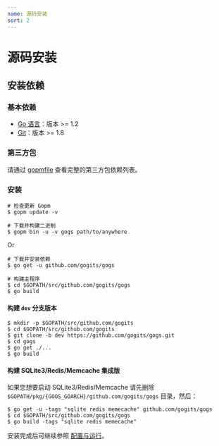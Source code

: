 ```yaml
---
name: 源码安装
sort: 2
---
```


# 源码安装

## 安装依赖

### 基本依赖

- [Go 语言](http://golang.org)：版本 >= 1.2
- [Git](http://git-scm.com)：版本 >= 1.8

### 第三方包

请通过 [gopmfile](https://github.com/gogits/gogs/blob/master/.gopmfile) 查看完整的第三方包依赖列表。

### 安装

```
# 检查更新 Gopm
$ gopm update -v

# 下载并构建二进制
$ gopm bin -u -v gogs path/to/anywhere
```

Or

```
# 下载并安装依赖
$ go get -u github.com/gogits/gogs

# 构建主程序
$ cd $GOPATH/src/github.com/gogits/gogs
$ go build
```

#### 构建 `dev` 分支版本

```
$ mkdir -p $GOPATH/src/github.com/gogits
$ cd $GOPATH/src/github.com/gogits
$ git clone -b dev https://github.com/gogits/gogs.git
$ cd gogs
$ go get ./...
$ go build
```

#### 构建 SQLite3/Redis/Memcache 集成版

如果您想要启动 SQLite3/Redis/Memcache 请先删除 `$GOPATH/pkg/{GOOS_GOARCH}/github.com/gogits/gogs` 目录，然后：

```
$ go get -u -tags "sqlite redis memecache" github.com/gogits/gogs
$ cd $GOPATH/src/github.com/gogits/gogs
$ go build -tags "sqlite redis memecache"
```

安装完成后可继续参照 [配置与运行](configuration_and_run.md)。
